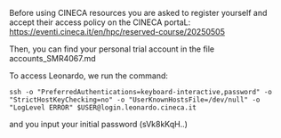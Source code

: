Before using CINECA resources you are asked to register yourself and accept their access policy on the CINECA portaL:
https://eventi.cineca.it/en/hpc/reserved-course/20250505 

Then, you can find your personal trial account in the file accounts_SMR4067.md

To access Leonardo, we run the command:
```
ssh -o "PreferredAuthentications=keyboard-interactive,password" -o "StrictHostKeyChecking=no" -o "UserKnownHostsFile=/dev/null" -o "LogLevel ERROR" $USER@login.leonardo.cineca.it
```

and you input your initial password (sVk8kKqH..)






